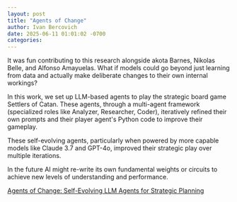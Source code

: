 ```yaml
---
layout: post
title: "Agents of Change"
author: Ivan Bercovich
date: 2025-06-11 01:01:02 -0700
categories:
---
```


It was fun contributing to this research alongside akota Barnes, Nikolas Belle, and Alfonso Amayuelas. What if models could go beyond just learning from data and actually make deliberate changes to their own internal workings?

In this work, we set up LLM-based agents to play the strategic board game Settlers of Catan. These agents, through a multi-agent framework (specialized roles like Analyzer, Researcher, Coder), iteratively refined their own prompts and their player agent's Python code to improve their gameplay.

These self-evolving agents, particularly when powered by more capable models like Claude 3.7 and GPT-4o, improved their strategic play over multiple iterations.

In the future AI might re-write its own fundamental weights or circuits to achieve new levels of understanding and performance.

[Agents of Change: Self-Evolving LLM Agents for Strategic Planning](https://arxiv.org/pdf/2506.04651)
